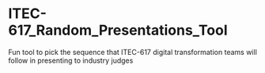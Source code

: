 # ITEC-617_Random_Presentations_Tool
Fun tool to pick the sequence that ITEC-617 digital transformation teams will follow in presenting to industry judges

